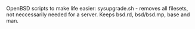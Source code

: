 OpenBSD scripts to make life easier:
sysupgrade.sh - removes all filesets, not neccessarily needed for a server. Keeps bsd.rd, bsd/bsd.mp, base and man.
